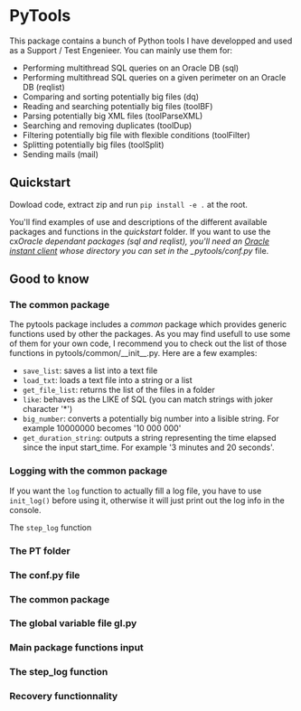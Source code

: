 # PyTools

This package contains a bunch of Python tools I have developped and used as a Support / Test Engenieer.
You can mainly use them for:

- Performing multithread SQL queries on an Oracle DB (sql)
- Performing multithread SQL queries on a given perimeter on an Oracle DB (reqlist)
- Comparing and sorting potentially big files (dq)
- Reading and searching potentially big files (toolBF)
- Parsing potentially big XML files (toolParseXML)
- Searching and removing duplicates (toolDup)
- Filtering potentially big file with flexible conditions (toolFilter)
- Splitting potentially big files (toolSplit)
- Sending mails (mail)

## Quickstart

Dowload code, extract zip and run `pip install -e .` at the root.

You'll find examples of use and descriptions of the different available packages and functions in the _quickstart_ folder.
If you want to use the cx*Oracle dependant packages (sql and reqlist), you'll need an [Oracle instant client](https://www.oracle.com/uk/database/technologies/instant-client/downloads.html) whose directory you can set in the \_pytools/conf.py* file.

## Good to know

### The common package

The pytools package includes a _common_ package which provides generic functions used by other the packages. As you may find usefull to use some of them for your own code, I recommend you to check out the list of those functions in pytools/common/\_\_init\_\_.py. Here are a few examples:

- `save_list`: saves a list into a text file
- `load_txt`: loads a text file into a string or a list
- `get_file_list`: returns the list of the files in a folder
- `like`: behaves as the LIKE of SQL (you can match strings with joker character '\*')
- `big_number`: converts a potentially big number into a lisible string. For example 10000000 becomes '10 000 000'
- `get_duration_string`: outputs a string representing the time elapsed since the input start_time. For example '3 minutes and 20 seconds'.

### Logging with the common package

If you want the `log` function to actually fill a log file, you have to use `init_log()` before using it, otherwise it will just print out the log info in the console.

The `step_log` function

### The PT folder

### The conf.py file

### The common package

### The global variable file gl.py

### Main package functions input

### The step_log function

### Recovery functionnality
